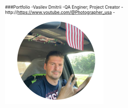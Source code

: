 ###Portfolio
-Vasilev Dmitrii 
-QA Enginer; Project Creator
-http://https://www.youtube.com/@Photographer_usa
-![foto](Foto.png)
